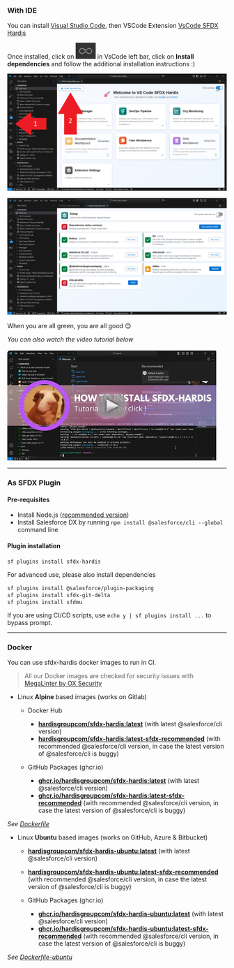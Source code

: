 ### With IDE

You can install [Visual Studio Code](https://code.visualstudio.com/), then VSCode Extension [VsCode SFDX Hardis](https://marketplace.visualstudio.com/items?itemName=NicolasVuillamy.vscode-sfdx-hardis)

Once installed, click on ![Hardis Group button](https://github.com/hardisgroupcom/sfdx-hardis/raw/main/docs/assets/images/hardis-button.jpg) in VsCode left bar, click on **Install dependencies** and follow the additional installation instructions :)

![](https://github.com/hardisgroupcom/sfdx-hardis/raw/main/docs/assets/images/install-dependencies-highlight.png)

![](https://github.com/hardisgroupcom/sfdx-hardis/raw/main/docs/assets/images/install-dependencies-screenshot.png)

When you are all green, you are all good 😊

_You can also watch the video tutorial below_

[![Installation tutorial](https://github.com/hardisgroupcom/sfdx-hardis/raw/main/docs/assets/images/play-install-tuto.png)](https://www.youtube.com/watch?v=LA8m-t7CjHA)

___

### As SFDX Plugin

#### Pre-requisites

- Install Node.js ([recommended version](https://nodejs.org/en/))
- Install Salesforce DX by running `npm install @salesforce/cli --global` command line

#### Plugin installation

```sh-session
sf plugins install sfdx-hardis
```

For advanced use, please also install dependencies

```sh-session
sf plugins install @salesforce/plugin-packaging
sf plugins install sfdx-git-delta
sf plugins install sfdmu
```

If you are using CI/CD scripts, use `echo y | sf plugins install ...` to bypass prompt.

___

### Docker

You can use sfdx-hardis docker images to run in CI.

> All our Docker images are checked for security issues with [MegaLinter by OX Security](https://megalinter.io/latest/)

- Linux **Alpine** based images (works on Gitlab)

  - Docker Hub

    - [**hardisgroupcom/sfdx-hardis:latest**](https://hub.docker.com/r/hardisgroupcom/sfdx-hardis) (with latest @salesforce/cli version)
    - [**hardisgroupcom/sfdx-hardis:latest-sfdx-recommended**](https://hub.docker.com/r/hardisgroupcom/sfdx-hardis) (with recommended @salesforce/cli version, in case the latest version of @salesforce/cli is buggy)

  - GitHub Packages (ghcr.io)

    - [**ghcr.io/hardisgroupcom/sfdx-hardis:latest**](https://github.com/hardisgroupcom/sfdx-hardis/pkgs/container/sfdx-hardis) (with latest @salesforce/cli version)
    - [**ghcr.io/hardisgroupcom/sfdx-hardis:latest-sfdx-recommended**](https://github.com/hardisgroupcom/sfdx-hardis/pkgs/container/sfdx-hardis) (with recommended @salesforce/cli version, in case the latest version of @salesforce/cli is buggy)

_See [Dockerfile](https://github.com/hardisgroupcom/sfdx-hardis/blob/main/Dockerfile)_

- Linux **Ubuntu** based images (works on GitHub, Azure & Bitbucket)

    - [**hardisgroupcom/sfdx-hardis-ubuntu:latest**](https://hub.docker.com/r/hardisgroupcom/sfdx-hardis-ubuntu) (with latest @salesforce/cli version)
    - [**hardisgroupcom/sfdx-hardis-ubuntu:latest-sfdx-recommended**](https://hub.docker.com/r/hardisgroupcom/sfdx-hardis-ubuntu) (with recommended @salesforce/cli version, in case the latest version of @salesforce/cli is buggy)

  - GitHub Packages (ghcr.io)

    - [**ghcr.io/hardisgroupcom/sfdx-hardis-ubuntu:latest**](https://github.com/hardisgroupcom/sfdx-hardis/pkgs/container/sfdx-hardis-ubuntu) (with latest @salesforce/cli version)
    - [**ghcr.io/hardisgroupcom/sfdx-hardis-ubuntu:latest-sfdx-recommended**](https://github.com/hardisgroupcom/sfdx-hardis/pkgs/container/sfdx-hardis-ubuntu) (with recommended @salesforce/cli version, in case the latest version of @salesforce/cli is buggy)

_See [Dockerfile-ubuntu](https://github.com/hardisgroupcom/sfdx-hardis/blob/main/Dockerfile-ubuntu)_
